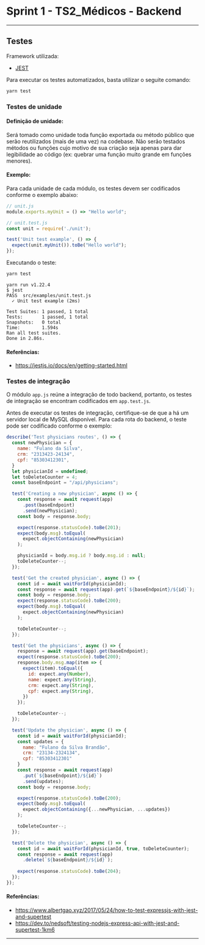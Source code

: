 # Sprint 1 - TS2_Médicos - Backend



---

## Testes

Framework utilizada:
- [JEST](https://jestjs.io)

Para executar os testes automatizados, basta utilizar o seguite comando:

```bash
yarn test
```

### Testes de unidade

#### Definição de unidade:
Será tomado como unidade toda função exportada ou método público que serão reutilizados (mais de uma vez) na codebase. Não serão testados métodos ou funções cujo motivo de sua criação seja apenas para dar legibilidade ao código (ex: quebrar uma função muito grande em funções menores).

#### Exemplo:

Para cada unidade de cada módulo, os testes devem ser codificados conforme o exemplo abaixo:

```js
// unit.js
module.exports.myUnit = () => "Hello world";
```

```js
// unit.test.js
const unit = require('./unit');

test('Unit test example', () => {
  expect(unit.myUnit()).toBe("Hello world");
});
```

Executando o teste:
```bash
yarn test
```
    yarn run v1.22.4
    $ jest
    PASS  src/examples/unit.test.js
      ✓ Unit test example (2ms)

    Test Suites: 1 passed, 1 total
    Tests:       1 passed, 1 total
    Snapshots:   0 total
    Time:        1.594s
    Ran all test suites.
    Done in 2.86s.


#### Referências:
- https://jestjs.io/docs/en/getting-started.html


### Testes de integração

O módulo `app.js` reúne a integração de todo backend, portanto, os testes de integração se encontram codificados em `app.test.js`.

Antes de executar os testes de integração, certifique-se de que a há um servidor local de MySQL disponível. Para cada rota do backend, o teste pode ser codificado conforme o exemplo:

```js
describe('Test physicians routes', () => {
  const newPhysician = {
    name: "Fulano da Silva",
    crm: "2313423-24134",
    cpf: "85303412301",
  }
  let physicianId = undefined;
  let toDeleteCounter = 4;
  const baseEndpoint = "/api/physicians";

  test('Creating a new physician', async () => {
    const response = await request(app)
      .post(baseEndpoint)
      .send(newPhysician);
    const body = response.body;

    expect(response.statusCode).toBe(201);
    expect(body.msg).toEqual(
      expect.objectContaining(newPhysician)
    );

    physicianId = body.msg.id ? body.msg.id : null;
    toDeleteCounter--;
  });

  test('Get the created physician', async () => {
    const id = await waitForId(physicianId);
    const response = await request(app).get(`${baseEndpoint}/${id}`);
    const body = response.body;
    expect(response.statusCode).toBe(200);
    expect(body.msg).toEqual(
      expect.objectContaining(newPhysician)
    );

    toDeleteCounter--;
  });

  test('Get the physicians', async () => {
    response = await request(app).get(baseEndpoint);
    expect(response.statusCode).toBe(200);
    response.body.msg.map(item => {
      expect(item).toEqual({
        id: expect.any(Number),
        name: expect.any(String),
        crm: expect.any(String),
        cpf: expect.any(String),
      })
    });

    toDeleteCounter--;
  });

  test('Update the physician', async () => {
    const id = await waitForId(physicianId);
    const updates = {
      name: "Fulano da Silva Brandão",
      crm: "23134-2324134",
      cpf: "85303412301"
    }
    const response = await request(app)
      .put(`${baseEndpoint}/${id}`)
      .send(updates);
    const body = response.body;

    expect(response.statusCode).toBe(200);
    expect(body.msg).toEqual(
      expect.objectContaining({...newPhysician, ...updates})
    );

    toDeleteCounter--;
  });

  test('Delete the physician', async () => {
    const id = await waitForId(physicianId, true, toDeleteCounter);
    const response = await request(app)
      .delete(`${baseEndpoint}/${id}`);
    
    expect(response.statusCode).toBe(204);
  });
});
```

#### Referências:
- https://www.albertgao.xyz/2017/05/24/how-to-test-expressjs-with-jest-and-supertest
- https://dev.to/nedsoft/testing-nodejs-express-api-with-jest-and-supertest-1km6

---
